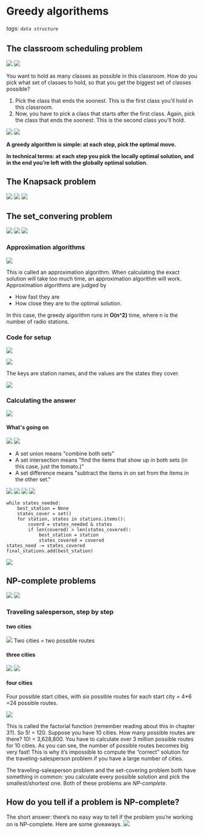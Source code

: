 # Greedy algorithems
###### tags: `data structure`

## The classroom scheduling problem
![](https://i.imgur.com/bucHDVJ.png)
![](https://i.imgur.com/XrDLYFc.png)

You want to hold as many classes as possible in this classroom. How do you pick what set of classes to hold, so that you get the biggest set of classes possible?
1. Pick the class that ends the soonest. This is the first class you'll hold in this classroom.
2. Now, you have to pick a class that starts after the first class. Again, pick the class that ends the soonest. This is the second class you'll hold.

![](https://i.imgur.com/Sm50Pl5.png)
![](https://i.imgur.com/Jwj3Wju.png)

**A greedy algorithm is simple: at each step, pick the optimal move.**

**In technical terms: at each step you pick the locally optimal solution, and in the end you’re left with the globally optimal solution.**

## The Knapsack problem
![](https://i.imgur.com/DjQOwM7.png)
![](https://i.imgur.com/z901Nof.png)
![](https://i.imgur.com/6MBZLEr.png)

## The set_convering problem
![](https://i.imgur.com/qMUWVGP.png)
![](https://i.imgur.com/tvVwbX0.png)
![](https://i.imgur.com/81Qidbd.png)

### Approximation algorithms
![](https://i.imgur.com/AygqKBn.png)

This is called an approximation algorithm. When calculating the exact solution will take too much time, an approximation algorithm will work. Approximation algorithms are judged by
- How fast they are
- How close they are to the optimal solution.

In this case, the greedy algorithm runs in **O(n^2)** time, where n is the number of radio stations.

### Code for setup
![](https://i.imgur.com/xBD1uSo.png)

![](https://i.imgur.com/bQHaKsZ.png)

The keys are station names, and the values are the states they cover. 

![](https://i.imgur.com/fbSfA0r.png)
### Calculating the answer
![](https://i.imgur.com/7JvD4J1.png)

#### What's going on
![](https://i.imgur.com/bSRgBcu.png)
![](https://i.imgur.com/xGSp2J5.png)

- A set union means "combine both sets"
- A set intersection means "find the items that show up in both sets (in this case, just the tomato.)"
- A set difference means "subtract the items in on set from the items in the other set."


![](https://i.imgur.com/iC5RHO2.png)
![](https://i.imgur.com/u3FbwPW.png)
![](https://i.imgur.com/0fkvPPr.png)
![](https://i.imgur.com/eOI5ecq.png)
```python=
while states_needed:
    best_station = None
    states_cover = set()
    for station, states in stations.items():
        coverd = states_needed & states
        if len(covered) > len(states_covered):
            best_station = station
            states_covered = covered
states_need -= states_covered
final_stations.add(best_station)
```

![](https://i.imgur.com/jMVGLkp.png)

## NP-complete problems
![](https://i.imgur.com/E08K13s.png)
![](https://i.imgur.com/QI7gCwy.png)
### Traveling salesperson, step by step
#### two cities

![](https://i.imgur.com/YdnOn4X.png)
Two cities = two possible routes

#### three cities
![](https://i.imgur.com/BtVDEa6.png)
![](https://i.imgur.com/0loF4Mq.png)

#### four cities
Four possible start cities, with six possible routes for each start city = 4*6 =24 possible routes.

![](https://i.imgur.com/yQE7Ugv.png)


This is called the factorial function (remember reading about this in chapter 3?). So 5! = 120. Suppose you have 10 cities. How many possible routes are there? 10! = 3,628,800. You have to calculate over 3 million possible routes for 10 cities. As you can see, the number of possible routes becomes big very fast! This is why it’s impossible to compute the “correct” solution for the traveling-salesperson problem if you have a large number of cities.

The traveling-salesperson problem and the set-covering problem both have something in common: you calculate every possible solution and pick the smallest/shortest one. Both of these problems are *NP-complete*.

## How do you tell if a problem is NP-complete?
The short answer: there’s no easy way to tell if the problem you’re working on is NP-complete. Here are some giveaways.
![](https://i.imgur.com/IfxsBnL.png)

